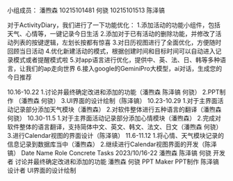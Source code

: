 小组成员：
潘煦森 10215101481 
何骁   10215101513
陈泽镐

对于ActivityDiary，我们进行了一下功能优化：
1.添加活动的功能小组件，包括天气、心情等，一键记录今日生活
2.添加对于已有活动的删除功能，并修改了活动列表的按键逻辑，左划长按都有惊喜
3.对日历视图进行了全面优化，方便随时回顾当日活动
4.优化新建活动的模式，根据创建时间和目标时间可以自动进入记录模式或者提醒模式啦
5.对app语言进行优化，提供中、英、法、日、韩等多种语言，让我们的ap走向世界
6.接入google的GeminiPro大模型，ai对话，生成您的今日推荐


10.16-10.22
1.讨论并最终确定改进和添加的功能（潘煦森 陈泽镐 何骁）
2.PPT制作 （潘煦森 何骁）
3.UI界面的设计绘制（陈泽镐）
10.23-10.29
1.对于主界面活动记录部分添加天气模块（潘煦森）
2.对软件整体进行五种语言的翻译（潘煦森 何骁）
10.30-11.5
1.对于主界面活动记录部分添加心情模块（潘煦森）
2.完成对软件整体的语言翻译，支持简体中文、英文、韩文、法文、日文（潘煦森 何骁）
3.进行Calendar视图的界面设计（陈泽镐）
11.6-11.12
1.将心情、天气模块记录的信息记录到数据库当中（潘煦森）
2.继续进行Calendar视图界面的开发（陈泽镐）
Date	                         Name	               Role	                Concrete Tasks
2023/10/16-22                潘煦森 陈泽镐 何骁    开发者               讨论并最终确定改进和添加的功能
                             潘煦森 何骁          PPT Maker                      PPT制作
                             陈泽镐               设计者                 UI界面的设计绘制
